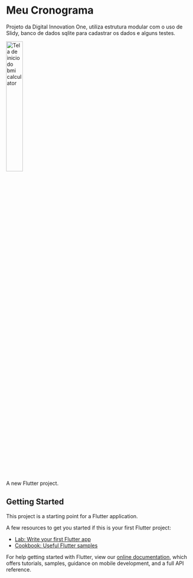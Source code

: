# Meu Cronograma

Projeto da Digital Innovation One, utiliza estrutura modular com o uso de Slidy, banco de dados sqlite para cadastrar os dados e alguns testes.

<img src="https://github.com/gisesma/flutterCursosApp/blob/main/telasapp.png" width="30%" height="30%" alt="Tela de inicio do bmi calculator">



A new Flutter project.

## Getting Started

This project is a starting point for a Flutter application.

A few resources to get you started if this is your first Flutter project:

- [Lab: Write your first Flutter app](https://flutter.dev/docs/get-started/codelab)
- [Cookbook: Useful Flutter samples](https://flutter.dev/docs/cookbook)

For help getting started with Flutter, view our
[online documentation](https://flutter.dev/docs), which offers tutorials,
samples, guidance on mobile development, and a full API reference.

